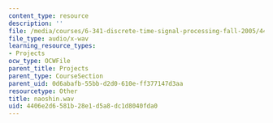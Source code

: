 ```yaml
---
content_type: resource
description: ''
file: /media/courses/6-341-discrete-time-signal-processing-fall-2005/4406e2d6581b28e1d5a8dc1d8040fda0_naoshin.wav
file_type: audio/x-wav
learning_resource_types:
- Projects
ocw_type: OCWFile
parent_title: Projects
parent_type: CourseSection
parent_uid: 0d6abafb-55bb-d2d0-610e-ff377147d3aa
resourcetype: Other
title: naoshin.wav
uid: 4406e2d6-581b-28e1-d5a8-dc1d8040fda0
---
```

